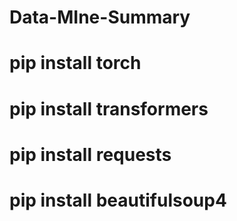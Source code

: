 # Data-MIne-Summary

# pip install torch
# pip install transformers
# pip install requests
# pip install beautifulsoup4
